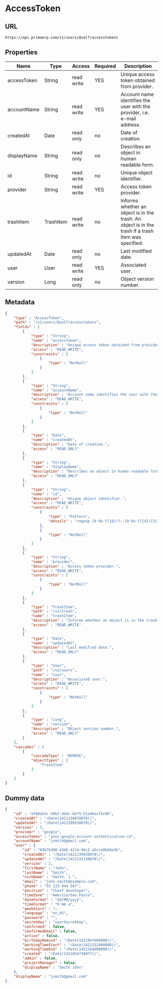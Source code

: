 AccessToken
==

## URL

	https://api.primaerp.com/v1/users/@self/accesstokens

## Properties

| Name        | Type      | Access     | Required                                                               | Description                                                                                         |
|-------------|-----------|------------|------------------------------------------------------------------------|-----------------------------------------------------------------------------------------------------|
| accessToken | String    | read write | YES                                                                    | Unique access token obtained from provider.                                                         |
| accountName | String    | read write | YES                                                                    | Account name identifies the user with the provider, i.e. e-mail address.                            |
| createdAt   | Date      | read only  | no                                                                     | Date of creation.                                                                                   |
| displayName | String    | read only  | no                                                                     | Describes an object in human readable form.                                                         |
| id          | String    | read write | no                                                                     | Unique object identifier.                                                                           |
| provider    | String    | read write | YES                                                                    | Access token provider.                                                                              |
| trashItem   | TrashItem | read write | no                                                                     | Informs whether an object is in the trash. An object is in the trash if a trash item was specified. |
| updatedAt   | Date      | read only  | no                                                                     | Last modified date.                                                                                 |
| user        | User      | read write | YES                                                                    | Associated user.                                                                                    |
| version     | Long      | read only  | no                                                                     | Object version number.                                                                              |

## Metadata

```JSON
{
	"type" : "AccessToken",
	"path" : "/v1/users/@self/accesstokens",
	"fields" : [
		{
			"type" : "String",
			"name" : "accessToken",
			"description" : "Unique access token obtained from provider.",
			"access" : "READ_WRITE",
			"constraints" : [
				{
					"type" : "NotNull"
				}
			]
		},
		{
			"type" : "String",
			"name" : "accountName",
			"description" : "Account name identifies the user with the provider, i.e. e-mail address.",
			"access" : "READ_WRITE",
			"constraints" : [
				{
					"type" : "NotNull"
				}
			]
		},
		{
			"type" : "Date",
			"name" : "createdAt",
			"description" : "Date of creation.",
			"access" : "READ_ONLY"
		},
		{
			"type" : "String",
			"name" : "displayName",
			"description" : "Describes an object in human readable form.",
			"access" : "READ_ONLY"
		},
		{
			"type" : "String",
			"name" : "id",
			"description" : "Unique object identifier.",
			"access" : "READ_WRITE",
			"constraints" : [
				{
					"type" : "Pattern",
					"details" : "regexp [0-9a-f]{8}(?:-[0-9a-f]{4}){3}-[0-9a-f]{12}"
				},
				{
					"type" : "NotNull"
				}
			]
		},
		{
			"type" : "String",
			"name" : "provider",
			"description" : "Access token provider.",
			"access" : "READ_WRITE",
			"constraints" : [
				{
					"type" : "NotNull"
				}
			]
		},
		{
			"type" : "TrashItem",
			"path" : "/v1/trash",
			"name" : "trashItem",
			"description" : "Informs whether an object is in the trash. An object is in the trash if a trash item was specified.",
			"access" : "READ_WRITE"
		},
		{
			"type" : "Date",
			"name" : "updatedAt",
			"description" : "Last modified date.",
			"access" : "READ_ONLY"
		},
		{
			"type" : "User",
			"path" : "/v1/users",
			"name" : "user",
			"description" : "Associated user.",
			"access" : "READ_WRITE",
			"constraints" : [
				{
					"type" : "NotNull"
				}
			]
		},
		{
			"type" : "Long",
			"name" : "version",
			"description" : "Object version number.",
			"access" : "READ_ONLY"
		}
	],
	"cascades" : [
		{
			"cascadeType" : "REMOVE",
			"objectTypes" : [
				"TrashItem"
			]
		}
	]
}
```

## Dummy data

```JSON
{
	"id" : "af08ab3c-58b7-4bdc-bb75-51a48acf4c06",
	"createdAt" : "/Date(1421138078078)/",
	"updatedAt" : "/Date(1421209538078)/",
	"version" : 5,
	"provider" : "google",
	"accessToken" : "your-google-account-authentication-id",
	"accountName" : "jsmith@gmail.com",
	"user" : {
		"id" : "69b7b300-43d6-4114-96c2-a5cca9b8da3b",
		"createdAt" : "/Date(1421139938078)/",
		"updatedAt" : "/Date(1421141138078)/",
		"version" : 2,
		"firstName" : "John",
		"lastName" : "Smith",
		"nickName" : "Smith, J.",
		"email" : "john.smith@example.com",
		"phone" : "55 123 444 567",
		"position" : "Chief developer",
		"timeZone" : "America/Sao_Paulo",
		"dateFormat" : "dd/MM/yyyy",
		"timeFormat" : "K:mm a",
		"weekStart" : 7,
		"language" : "en_US",
		"password" : "",
		"secretKey" : "userSecretKey",
		"confirmed" : false,
		"confirmedEmail" : false,
		"active" : false,
		"birthdayRemind" : "/Date(1421967600000)/",
		"workingTimeStart" : "/Date(1421132400000)/",
		"workingTimeEnd" : "/Date(1421164800000)/",
		"created" : "/Date(1421054738077)/",
		"admin" : false,
		"projectManager" : false,
		"displayName" : "Smith John"
	},
	"displayName" : "jsmith@gmail.com"
}
```
